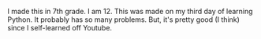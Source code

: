 I made this in 7th grade. I am 12.
This was made on my third day of learning Python.
It probably has so many problems.
But, it's pretty good (I think) since I self-learned off Youtube.
